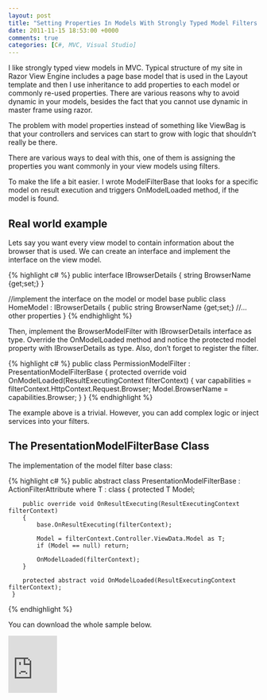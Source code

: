 ```yaml
---
layout: post
title: "Setting Properties In Models With Strongly Typed Model Filters ASP.Net MVC C#"
date: 2011-11-15 18:53:00 +0000
comments: true
categories: [C#, MVC, Visual Studio]
---
```


I like strongly typed view models in MVC. Typical structure of my site in Razor View Engine includes a page base model that is used in the Layout template and then I use inheritance to add properties to each model or commonly re-used properties. There are various reasons why to avoid dynamic in your models, besides the fact that you cannot use dynamic in master frame using razor.
<!--more-->

The problem with model properties instead of something like ViewBag is that your controllers and services can start to grow with logic that shouldn’t really be there.

There are various ways to deal with this, one of them is assigning the properties you want commonly in your view models using filters.

To make the life a bit easier. I wrote ModelFilterBase<T> that looks for a specific model on result execution and triggers OnModelLoaded method, if the model is found.

Real world example
-------------------

Lets say you want every view model to contain information about the browser that is used. We can create an interface and implement the interface on the view model.

{% highlight c# %}
public interface IBrowserDetails
{
    string BrowserName {get;set;}
}
 
//implement the interface on the model or model base
public class HomeModel : IBrowserDetails
{
    public string BrowserName {get;set;}
    //... other properties
}
{% endhighlight %}

Then, implement the BrowserModelFilter with IBrowserDetails interface as type. Override the OnModelLoaded method and notice the protected model property with IBrowserDetails as type. Also, don’t forget to register the filter.

{% highlight c# %}
public class PermissionModelFilter : PresentationModelFilterBase<IBrowserDetails>
{
    protected override void OnModelLoaded(ResultExecutingContext filterContext)
    {
        var capabilities = filterContext.HttpContext.Request.Browser;
        Model.BrowserName = capabilities.Browser;
    }
}
{% endhighlight %}

The example above is a trivial. However, you can add complex logic or inject services into your filters.

The PresentationModelFilterBase Class
-------------------

The implementation of the model filter base class:

{% highlight c# %}
public abstract class PresentationModelFilterBase<T> : ActionFilterAttribute where T : class
    {
        protected T Model;
 
        public override void OnResultExecuting(ResultExecutingContext filterContext)
        {
            base.OnResultExecuting(filterContext);
 
            Model = filterContext.Controller.ViewData.Model as T;
            if (Model == null) return;
 
            OnModelLoaded(filterContext);
        }
 
        protected abstract void OnModelLoaded(ResultExecutingContext filterContext);
     }
{% endhighlight %}

You can download the whole sample below.

<iframe style="padding-bottom: 0px; background-color: #fcfcfc; padding-left: 0px; width: 98px; padding-right: 0px; height: 115px; padding-top: 0px" title="Preview" marginheight="0" src="https://skydrive.live.com/embedicon.aspx/Blog/ModelFilterBase.zip?cid=84e23a97f665c5f2&amp;sc=documents" frameborder="0" marginwidth="0" scrolling="no"></iframe>